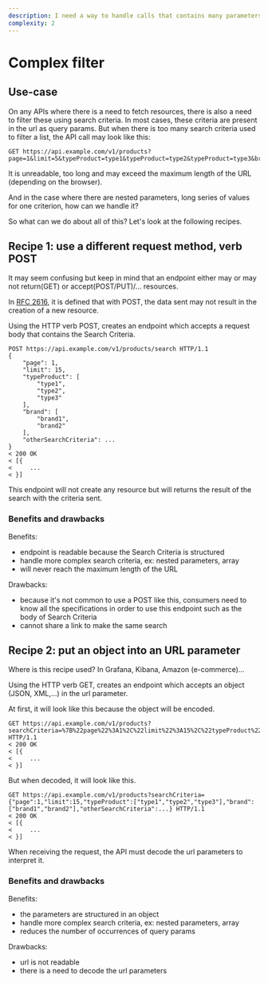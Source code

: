 ```yaml
---
description: I need a way to handle calls that contains many parameters in URL
complexity: 2
---
```


# Complex filter

## Use-case

On any APIs where there is a need to fetch resources, there is also a need to filter these using search criteria.
In most cases, these criteria are present in the url as query params. But when there is too many search criteria used to filter a list, the API call may look like this:

```shell
GET https://api.example.com/v1/products?page=1&limit=5&typeProduct=type1&typeProduct=type2&typeProduct=type3&brand=brand1&brand=brand2&...
```

It is unreadable, too long and may exceed the maximum length of the URL (depending on the browser).

And in the case where there are nested parameters, long series of values for one criterion, how can we handle it?

So what can we do about all of this? Let's look at the following recipes.


## Recipe 1: use a different request method, verb POST

It may seem confusing but keep in mind that an endpoint either may or may not return(GET) or accept(POST/PUT)/... resources.

In [RFC 2616](http://www.rfcreader.com/#rfc2616_line2483), it is defined that with POST, the data sent may not  result in the creation of a new resource.

Using the HTTP verb POST, creates an endpoint which accepts a request body that contains the Search Criteria.

```shell
POST https://api.example.com/v1/products/search HTTP/1.1
{
    "page": 1,
    "limit": 15,
    "typeProduct": [
        "type1",
        "type2",
        "type3"
    ],
    "brand": [
        "brand1",
        "brand2"
    ],
    "otherSearchCriteria": ...
}
< 200 OK
< [{
<     ...
< }]
```

This endpoint will not create any resource but will returns the result of the search with the criteria sent.


### Benefits and drawbacks

Benefits:
* endpoint is readable because the Search Criteria is structured
* handle more complex search criteria, ex: nested parameters, array
* will never reach the maximum length of the URL

Drawbacks:
* because it's not common to use a POST like this, consumers need to know all the specifications in order to use this endpoint such as the body of Search Criteria
* cannot share a link to make the same search


## Recipe 2: put an object into an URL parameter

Where is this recipe used? In Grafana, Kibana, Amazon (e-commerce)...

Using the HTTP verb GET, creates an endpoint which accepts an object (JSON, XML,...) in the url parameter.

At first, it will look like this because the object will be encoded.

```shell
GET https://api.example.com/v1/products?searchCriteria=%7B%22page%22%3A1%2C%22limit%22%3A15%2C%22typeProduct%22%3A%5B%22type1%22%2C%22type2%22%2C%22type3%22%5D%2C%22brand%22%3A%5B%22brand1%22%2C%22brand2%22%5D%2C%22otherSearchCriteria%22%3A...%7D HTTP/1.1
< 200 OK
< [{
<     ...
< }]
```

But when decoded, it will look like this.

```shell
GET https://api.example.com/v1/products?searchCriteria={"page":1,"limit":15,"typeProduct":["type1","type2","type3"],"brand":["brand1","brand2"],"otherSearchCriteria":...} HTTP/1.1
< 200 OK
< [{
<     ...
< }]
```

When receiving the request, the API must decode the url parameters to interpret it.

### Benefits and drawbacks

Benefits:
* the parameters are structured in an object
* handle more complex search criteria, ex: nested parameters, array
* reduces the number of occurrences of query params

Drawbacks:
* url is not readable
* there is a need to decode the url parameters
